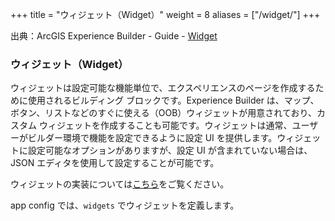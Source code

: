 +++
title = "ウィジェット（Widget）"
weight = 8
aliases = ["/widget/"]
+++

出典：ArcGIS Experience Builder - Guide - [Widget](https://developers.arcgis.com/experience-builder/guide/core-concepts/widget/)

### ウィジェット（Widget）

ウィジェットは設定可能な機能単位で、エクスペリエンスのページを作成するために使用されるビルディング ブロックです。Experience Builder は、マップ、ボタン、リストなどのすぐに使える（OOB）ウィジェットが用意されており、カスタム ウィジェットを作成することも可能です。ウィジェットは通常、ユーザーがビルダー環境で機能を設定できるように設定 UI を提供します。ウィジェットに設定可能なオプションがありますが、設定 UI が含まれていない場合は、JSON エディタを使用して設定することが可能です。

ウィジェットの実装については[こちら](https://developers.arcgis.com/experience-builder/guide/extend-base-widget/)をご覧ください。

app config では、`widgets` でウィジェットを定義します。